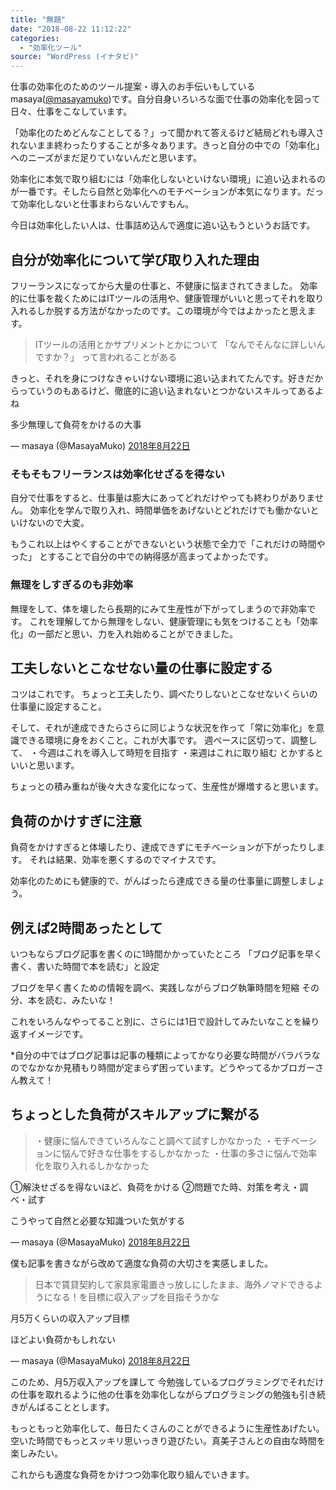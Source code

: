 ```yaml
---
title: "無題"
date: "2018-08-22 11:12:22"
categories:
  - "効率化ツール"
source: "WordPress (イナタビ)"
---
```


仕事の効率化のためのツール提案・導入のお手伝いもしているmasaya([@masayamuko](https://twitter.com/MasayaMuko))です。自分自身いろいろな面で仕事の効率化を図って日々、仕事をこなしています。

「効率化のためどんなことしてる？」って聞かれて答えるけど結局どれも導入されないまま終わったりすることが多々あります。きっと自分の中での「効率化」へのニーズがまだ足りていないんだと思います。

効率化に本気で取り組むには「効率化しないといけない環境」に追い込まれるのが一番です。そしたら自然と効率化へのモチベーションが本気になります。だって効率化しないと仕事まわらないんですもん。

今日は効率化したい人は、仕事詰め込んで適度に追い込もうというお話です。

## 自分が効率化について学び取り入れた理由

フリーランスになってから大量の仕事と、不健康に悩まされてきました。
効率的に仕事を裁くためにはITツールの活用や、健康管理がいいと思ってそれを取り入れるしか脱する方法がなかったのです。この環境が今ではよかったと思えます。

> ITツールの活用とかサプリメントとかについて
「なんでそんなに詳しいんですか？」
って言われることがある

きっと、それを身につけなきゃいけない環境に追い込まれてたんです。好きだからっていうのもあるけど、徹底的に追い込まれないとつかないスキルってあるよね

多少無理して負荷をかけるの大事

— masaya (@MasayaMuko) [2018年8月22日](https://twitter.com/MasayaMuko/status/1032069560382316544?ref_src=twsrc%5Etfw)

### そもそもフリーランスは効率化せざるを得ない

自分で仕事をすると、仕事量は膨大にあってどれだけやっても終わりがありません。
効率化を学んで取り入れ、時間単価をあげないとどれだけでも働かないといけないので大変。

もうこれ以上はやくすることができないという状態で全力で「これだけの時間やった」 とすることで自分の中での納得感が高まってよかったです。

### 無理をしすぎるのも非効率

無理をして、体を壊したら長期的にみて生産性が下がってしまうので非効率です。
これを理解してから無理をしない、健康管理にも気をつけることも「効率化」の一部だと思い、力を入れ始めることができました。

## 工夫しないとこなせない量の仕事に設定する

コツはこれです。
ちょっと工夫したり、調べたりしないとこなせないくらいの仕事量に設定すること。

そして、それが達成できたらさらに同じような状況を作って「常に効率化」を意識できる環境に身をおくこと。これが大事です。
週ペースに区切って、調整して、
・今週はこれを導入して時短を目指す
・来週はこれに取り組む
とかするといいと思います。

ちょっとの積み重ねが後々大きな変化になって、生産性が爆増すると思います。

## 負荷のかけすぎに注意

負荷をかけすぎると体壊したり、達成できずにモチベーションが下がったりします。
それは結果、効率を悪くするのでマイナスです。

効率化のためにも健康的で、がんばったら達成できる量の仕事量に調整しましょう。

## 例えば2時間あったとして

いつもならブログ記事を書くのに1時間かかっていたところ
「ブログ記事を早く書く、書いた時間で本を読む」と設定

ブログを早く書くための情報を調べ、実践しながらブログ執筆時間を短縮
その分、本を読む、みたいな！

これをいろんなやってること別に、さらには1日で設計してみたいなことを繰り返すイメージです。

*自分の中ではブログ記事は記事の種類によってかなり必要な時間がバラバラなのでなかなか見積もり時間が定まらず困っています。どうやってるかブロガーさん教えて！

## ちょっとした負荷がスキルアップに繋がる

> ・健康に悩んできていろんなこと調べて試すしかなかった
・モチベーションに悩んで好きな仕事をするしかなかった
・仕事の多さに悩んで効率化を取り入れるしかなかった

①解決せざるを得ないほど、負荷をかける
②問題でた時、対策を考え・調べ・試す

こうやって自然と必要な知識ついた気がする

— masaya (@MasayaMuko) [2018年8月22日](https://twitter.com/MasayaMuko/status/1032071709312970753?ref_src=twsrc%5Etfw)

僕も記事を書きながら改めて適度な負荷の大切さを実感しました。

> 日本で賃貸契約して家具家電置きっ放しにしたまま、海外ノマドできるようになる！を目標に収入アップを目指そうかな

月5万くらいの収入アップ目標

ほどよい負荷かもしれない

— masaya (@MasayaMuko) [2018年8月22日](https://twitter.com/MasayaMuko/status/1032072985622925313?ref_src=twsrc%5Etfw)

このため、月5万収入アップを課して
今勉強しているプログラミングでそれだけの仕事を取れるように他の仕事を効率化しながらプログラミングの勉強も引き続きがんばることとします。

もっともっと効率化して、毎日たくさんのことができるように生産性あげたい。
空いた時間でもっとスッキリ思いっきり遊びたい。真美子さんとの自由な時間を楽しみたい。

これからも適度な負荷をかけつつ効率化取り組んでいきます。